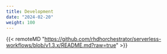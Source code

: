 ```yaml
---
title: Development
date: "2024-02-20"
weight: 100
---
```


{{< remoteMD "https://github.com/rhdhorchestrator/serverless-workflows/blob/v1.3.x/README.md?raw=true" >}}

